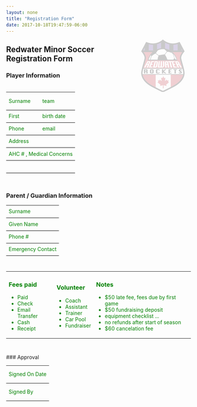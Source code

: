 ```yaml
---
layout: none
title: "Registration Form"
date: 2017-10-18T19:47:59-06:00
---
```

<html>
  <head>
    <style>
      table { 
      padding-bottom:2em; 
      color:green;
      }
    </style>
  </head>
  <body>
      
<img style="opacity:0.2" align="right" src="/images/rocketslogo_small.jpg" >

## Redwater Minor Soccer Registration Form

### Player Information

<table width="70%" style="padding-bottom:2em" >    
<tr><td style="border-bottom:1pt solid black; height:3em" >
Surname 
  </td><td style="border-bottom:1pt solid black; height:2em">
  team
  </td></tr><tr><td style="border-bottom:1pt solid black; height:2em">
First 
</td><td style="border-bottom:1pt solid black; height:2em">
birth date
</td></tr><tr><td style="border-bottom:1pt solid black; height:2em">
Phone
</td><td style="border-bottom:1pt solid black; height:2em">
email 
</td></tr><tr><td colspan="2" style="border-bottom:1pt solid black; height:2em">
Address
</td></tr><tr><td colspan="2"  style="border-bottom:1pt solid black; height:2em">
AHC # , Medical Concerns 
</td></tr>
  <tr><td colspan="2"  style="border-bottom:1pt solid black; height:2em">

</td></tr>
</table>

### Parent / Guardian Information

<table width="70%" style="padding-bottom:2em">    
<tr><td style="border-bottom:1pt solid black; height:2em" >
Surname 
</td></tr><tr><td style="border-bottom:1pt solid black; height:2em">
Given Name 
</td></tr><tr><td style="border-bottom:1pt solid black; height:2em">
Phone # 
</td></tr><tr><td style="border-bottom:1pt solid black; height:2em">
Emergency Contact 
</td></tr>
</table>

<table width="100%"><tr><td>
  <h3> Fees paid </h3>
<ul><li>
  Paid
  </li><li>
 Check
</li><li>
 Email Transfer
</li><li>
 Cash
</li><li>
 Receipt 
  </li></ul>
</td><td>
  <h3> Volunteer </h3>
<ul><li>
  Coach
</li><li>
  Assistant
</li><li>
  Trainer
</li><li>
  Car Pool
</li><li>
  Fundraiser
  </li></ul>
</td><td>
  <h3> Notes </h3>
<ul> <li>
  $50 late fee, fees due by first game
</li><li>
 $50 fundraising deposit
</li><li>
  equipment checklist ...
</li><li>
  no refunds after start of season
</li><li>
  $60 cancelation fee
  </li></ul>
</td></tr>
</table>
### Approval

<table width="50%" >    
<tr><td style="border-bottom:1pt solid black; height:3em" >
Signed On Date 
</td></tr><tr><td style="border-bottom:1pt solid black; height:3em">
Signed By
</td></tr>
</table>

</body>
</html>
